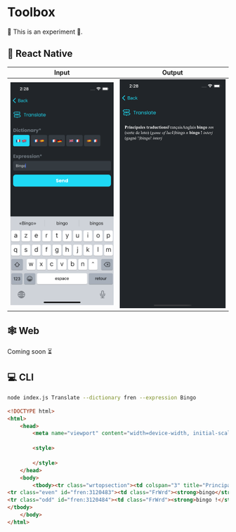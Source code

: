 # Toolbox

🧪 This is an experiment 🧪.

## 📱 React Native

 Input                                 | Output
:-------------------------------------:|:------------------------------------:
![](screenshots/react-native-001.png)  |![](screenshots/react-native-002.png)

## 🕸 Web

Coming soon ⏳

## 💻 CLI

```sh
node index.js Translate --dictionary fren --expression Bingo
```

```html
<!DOCTYPE html>
<html>
    <head>
        <meta name="viewport" content="width=device-width, initial-scale=1">

        <style>

        </style>
    </head>
    <body>
        <tbody><tr class="wrtopsection"><td colspan="3" title="Principal Translations"><strong><span class="ph" data-ph="sMainMeanings">Principales traductions</span></strong></td></tr><tr class="langHeader" style="font-size: 13px;text-decoration: underline;font-weight:bold;"><td class="FrWrd"><span class="ph" data-ph="sLang_fr">Français</span></td><td></td><td class="ToWrd"><span class="ph" data-ph="sLang_en">Anglais</span></td></tr>
<tr class="even" id="fren:3120483"><td class="FrWrd"><strong>bingo</strong> <em class="POS2" data-lang="fr">nm</em></td><td> (sorte de loto)&nbsp;<span class="dsense">(<i>game of luck</i>)</span></td><td class="ToWrd">bingo <em class="POS2" data-lang="en">n</em></td></tr>
<tr class="odd" id="fren:3120484"><td class="FrWrd"><strong>bingo !</strong> <em class="POS2" data-lang="fr">interj</em></td><td> (gagné !)</td><td class="ToWrd">bingo! <em class="POS2" data-lang="en">interj</em></td></tr>
</tbody>
    </body>
</html>
```
